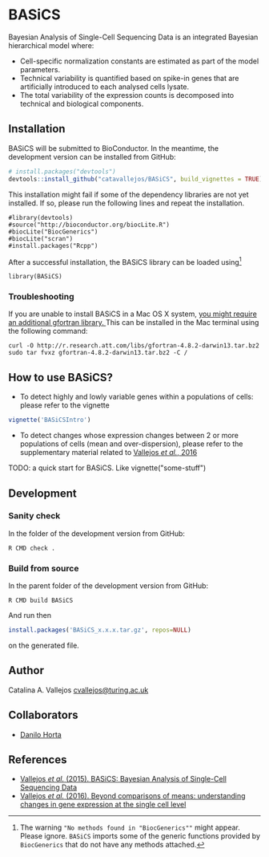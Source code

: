 # BASiCS
Bayesian Analysis of Single-Cell Sequencing Data is an integrated Bayesian hierarchical model where:

- Cell-specific normalization constants are estimated as part of the model parameters.
- Technical variability is quantified based on spike-in genes that are artificially introduced to each analysed cells lysate.
- The total variability of the expression counts is decomposed into technical and biological components.

## Installation

BASiCS will be submitted to BioConductor. In the meantime, the development version can be installed from GitHub:

```R
# install.packages("devtools")
devtools::install_github("catavallejos/BASiCS", build_vignettes = TRUE)
```

This installation might fail if some of the dependency libraries are not yet installed. If so, please run the following lines and repeat the installation. 

```{r dependencies}
#library(devtools)
#source("http://bioconductor.org/biocLite.R")
#biocLite("BiocGenerics")
#biocLite("scran")
#install.packages("Rcpp")
```

After a successful installation, the BASiCS library can be loaded using[^footnoteInstall] 

```{r load_packages}
library(BASiCS)
```

[^footnoteInstall]: The warning `"No methods found in "BiocGenerics""` might appear. Please ignore. `BASiCS` imports some of the generic functions provided by `BiocGenerics` that do not have any methods attached.

### Troubleshooting

If you are unable to install BASiCS in a Mac OS X system, <a href="http://thecoatlessprofessor.com/programming/rcpp-rcpparmadillo-and-os-x-mavericks-lgfortran-and-lquadmath-error/"> you might require an additional gfortran library. </a> This can be installed in the Mac terminal using the following command:

```{}
curl -O http://r.research.att.com/libs/gfortran-4.8.2-darwin13.tar.bz2
sudo tar fvxz gfortran-4.8.2-darwin13.tar.bz2 -C /
```

  

## How to use BASiCS?

- To detect highly and lowly variable genes within a populations of cells: please refer to the vignette

```R
vignette('BASiCSIntro')
```

- To detect changes whose expression changes between 2 or more populations of cells (mean and over-dispersion), please refer to the supplementary material related to <a href="http://dx.doi.org/10.1186/s13059-016-0930-3">Vallejos <em>et al.</em>, 2016</a>

TODO: a quick start for BASiCS. Like vignette("some-stuff")

## Development

### Sanity check

In the folder of the development version from GitHub:

```
R CMD check .
```

### Build from source

In the parent folder of the development version from GitHub:

```
R CMD build BASiCS
```

And run then

```R
install.packages('BASiCS_x.x.x.tar.gz', repos=NULL)
```

on the generated file.

## Author

Catalina A. Vallejos <cvallejos@turing.ac.uk>

## Collaborators

- <a href="https://github.com/horta"> Danilo Horta </a>

## References

- <a href="http://dx.doi.org/10.1371/journal.pcbi.1004333">Vallejos <em>et al.</em> (2015). BASiCS: Bayesian Analysis of Single-Cell Sequencing Data </a>
- <a href="http://dx.doi.org/10.1186/s13059-016-0930-3">Vallejos <em>et al.</em> (2016). Beyond comparisons of means: understanding changes in gene expression at the single cell level</a>
